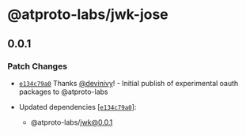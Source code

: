 # @atproto-labs/jwk-jose

## 0.0.1

### Patch Changes

- [`e134c79a0`](https://github.com/bluesky-social/atproto/commit/e134c79a0ffb000b2cb36437815673fa6bda664b) Thanks [@devinivy](https://github.com/devinivy)! - Initial publish of experimental oauth packages to @atproto-labs

- Updated dependencies [[`e134c79a0`](https://github.com/bluesky-social/atproto/commit/e134c79a0ffb000b2cb36437815673fa6bda664b)]:
  - @atproto-labs/jwk@0.0.1

